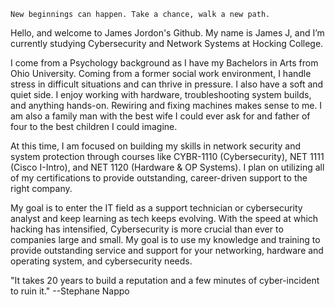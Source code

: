 `New beginnings can happen. Take a chance, walk a new path.`

  Hello, and welcome to James Jordon's Github. My name is James J, and I’m currently studying Cybersecurity and Network Systems at Hocking College.

I come from a Psychology background as I have my Bachelors in Arts from Ohio University. Coming from a former social work environment, I handle stress in difficult situations and can thrive in pressure. I also have a soft and quiet side. 
I enjoy working with hardware, troubleshooting system builds, and anything hands-on. Rewiring and fixing machines makes sense to me. I am also a family man with the best wife I could ever ask for and father of four to the best children
I could imagine. 


At this time, I am focused on building my skills in network security and system protection through courses like CYBR-1110 (Cybersecurity), NET 1111 (Cisco I-Intro), and NET 1120 (Hardware & OP Systems). I plan on utilizing all of
my certifications to provide outstanding, career-driven support to the right company. 


My goal is to enter the IT field as a support technician or cybersecurity analyst and keep learning as tech keeps evolving. With the speed at which hacking has intensified, 
Cybersecurity is more crucial than ever to companies large and small. My goal is to use my knowledge and training to provide outstanding service and support for your 
networking, hardware and operating system, and cybersecurity needs. 


"It takes 20 years to build a reputation and a few minutes of cyber-incident to ruin it." 
                                                                  --Stephane Nappo
